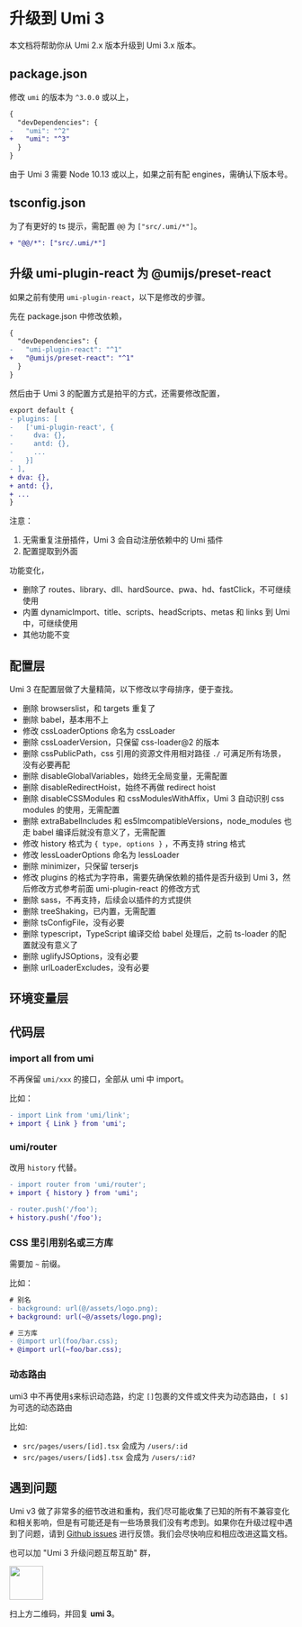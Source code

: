 # 升级到 Umi 3

本文档将帮助你从 Umi 2.x 版本升级到 Umi 3.x 版本。

## package.json

修改 `umi` 的版本为 `^3.0.0` 或以上，

```diff
{
  "devDependencies": {
-   "umi": "^2"
+   "umi": "^3"
  }
}
```

由于 Umi 3 需要 Node 10.13 或以上，如果之前有配 engines，需确认下版本号。

## tsconfig.json

为了有更好的 ts 提示，需配置 `@@` 为 `["src/.umi/*"]`。

```diff
+ "@@/*": ["src/.umi/*"]
```

## 升级 umi-plugin-react 为 @umijs/preset-react

如果之前有使用 `umi-plugin-react`，以下是修改的步骤。

先在 package.json 中修改依赖，

```diff
{
  "devDependencies": {
-   "umi-plugin-react": "^1"
+   "@umijs/preset-react": "^1"
  }
}
```

然后由于 Umi 3 的配置方式是拍平的方式，还需要修改配置，

```diff
export default {
- plugins: [
-   ['umi-plugin-react', {
-     dva: {},
-     antd: {},
-     ...
-   }]
- ],
+ dva: {},
+ antd: {},
+ ...
}
```

注意：

1. 无需重复注册插件，Umi 3 会自动注册依赖中的 Umi 插件
2. 配置提取到外面

功能变化，

- 删除了 routes、library、dll、hardSource、pwa、hd、fastClick，不可继续使用
- 内置 dynamicImport、title、scripts、headScripts、metas 和 links 到 Umi 中，可继续使用
- 其他功能不变

## 配置层

Umi 3 在配置层做了大量精简，以下修改以字母排序，便于查找。

- 删除 browserslist，和 targets 重复了
- 删除 babel，基本用不上
- 修改 cssLoaderOptions 命名为 cssLoader
- 删除 cssLoaderVersion，只保留 css-loader@2 的版本
- 删除 cssPublicPath，css 引用的资源文件用相对路径 `./` 可满足所有场景，没有必要再配
- 删除 disableGlobalVariables，始终无全局变量，无需配置
- 删除 disableRedirectHoist，始终不再做 redirect hoist
- 删除 disableCSSModules 和 cssModulesWithAffix，Umi 3 自动识别 css modules 的使用，无需配置
- 删除 extraBabelIncludes 和 es5ImcompatibleVersions，node_modules 也走 babel 编译后就没有意义了，无需配置
- 修改 history 格式为 `{ type, options }` ，不再支持 string 格式
- 修改 lessLoaderOptions 命名为 lessLoader
- 删除 minimizer，只保留 terserjs
- 修改 plugins 的格式为字符串，需要先确保依赖的插件是否升级到 Umi 3，然后修改方式参考前面 umi-plugin-react 的修改方式
- 删除 sass，不再支持，后续会以插件的方式提供
- 删除 treeShaking，已内置，无需配置
- 删除 tsConfigFile，没有必要
- 删除 typescript，TypeScript 编译交给 babel 处理后，之前 ts-loader 的配置就没有意义了
- 删除 uglifyJSOptions，没有必要
- 删除 urlLoaderExcludes，没有必要

## 环境变量层

## 代码层

### import all from umi

不再保留 `umi/xxx` 的接口，全部从 umi 中 import。

比如：

```diff
- import Link from 'umi/link';
+ import { Link } from 'umi';
```

### umi/router

改用 `history` 代替。

```diff
- import router from 'umi/router';
+ import { history } from 'umi';

- router.push('/foo');
+ history.push('/foo');
```

### CSS 里引用别名或三方库

需要加 `~` 前缀。

比如：

```diff
# 别名
- background: url(@/assets/logo.png);
+ background: url(~@/assets/logo.png);

# 三方库
- @import url(foo/bar.css);
+ @import url(~foo/bar.css);
```

### 动态路由

umi3 中不再使用`$`来标识动态路，约定 `[]`包裹的文件或文件夹为动态路由，`[ $]`为可选的动态路由

比如:

- `src/pages/users/[id].tsx` 会成为 `/users/:id`
- `src/pages/users/[id$].tsx` 会成为 `/users/:id?`

## 遇到问题

Umi v3 做了非常多的细节改进和重构，我们尽可能收集了已知的所有不兼容变化和相关影响，但是有可能还是有一些场景我们没有考虑到。如果你在升级过程中遇到了问题，请到 [Github issues](https://github.com/umijs/umi/issues) 进行反馈。我们会尽快响应和相应改进这篇文档。

也可以加 "Umi 3 升级问题互帮互助" 群，

<img src="https://img.alicdn.com/imgextra/i1/O1CN01SXbs9I28PhUahMoWZ_!!6000000007925-0-tps-1170-1503.jpg" width="60" />

扫上方二维码，并回复 **umi 3**。
